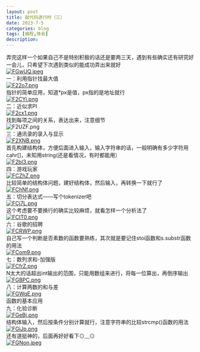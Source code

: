 ```yaml
---
layout: post
title: 敲代码进行时（三）
date: 2023-7-5
categories: blog
tags: [编程,体会]
description: 
---
```

弄完这样一个如果自己不是特别积极的话还是要两三天，遇到有些确实还有研究好一会儿，只希望下次遇到类似的能成功弄出来就好<br>
[![FGwUQ.jpeg](https://imglink.win/image/2023/07/09/FGwUQ.jpeg)](https://imglink.org/image/FGwUQ)<br>
一：利用指针找最大值<br>
[![F22o7.png](https://imglink.win/image/2023/07/07/F22o7.png)](https://imglink.org/image/F22o7)<br>
指针的简单应用，知道*px是值，px指的是地址就行<br>
[![F2CYi.png](https://imglink.win/image/2023/07/07/F2CYi.png)](https://imglink.org/image/F2CYi)<br>
二：近似求PI<br>
[![F2cx1.png](https://imglink.win/image/2023/07/07/F2cx1.png)](https://imglink.org/image/F2cx1)<br>
找到每项之间的关系，表达出来，注意细节<br>
![F2UZF.png](https://imglink.win/image/2023/07/07/F2UZF.png)<br>
三：通讯录的录入与显示<br>
[![F2XNB.png](https://imglink.win/image/2023/07/07/F2XNB.png)](https://imglink.org/image/F2XNB)<br>
首先构建结构体，方便后面进入输入，输入字符串的话，一般明确有多少字符用cahr[]，未知用string(还是看情况，有时都能用）<br>
[![F2bl3.png](https://imglink.win/image/2023/07/07/F2bl3.png)](https://imglink.org/image/F2bl3)<br>
四：游戏玩家<br>
[![FCZhZ.png](https://imglink.win/image/2023/07/07/FCZhZ.png)](https://imglink.org/image/FCZhZ)<br>
比较简单的结构体问题，建好结构体，然后输入，再转换一下就行了<br>
[![FChNf.png](https://imglink.win/image/2023/07/07/FChNf.png)](https://imglink.org/image/FChNf)<br>
五：切分表达式——写个tokenizer吧<br>
[![FCj7L.png](https://imglink.win/image/2023/07/07/FCj7L.png)](https://imglink.org/image/FCj7L)<br>
这个考虑要不要换行的确实比较麻烦，就看怎样一个分析法了<br>
[![FCIT0.png](https://imglink.win/image/2023/07/07/FCIT0.png)](https://imglink.org/image/FCIT0)<br>
六：谷歌的招聘<br>
[![FCRWP.png](https://imglink.win/image/2023/07/07/FCRWP.png)](https://imglink.org/image/FCRWP)<br>
自己写一个判断是否素数的函数要熟练，其次就是要记住stoi函数和s.substr函数的用法<br>
[![FCom9.png](https://imglink.win/image/2023/07/07/FCom9.png)](https://imglink.org/image/FCom9)<br>
七：数列求和-加强版<br>
[![FCfrZ.png](https://imglink.win/image/2023/07/08/FCfrZ.png)](https://imglink.org/image/FCfrZ)<br>
N太大的话超出int输出的范围，只能用数组来进行，将每一位算出，再倒序输出<br>
[![FGBPC.png](https://imglink.win/image/2023/07/09/FGBPC.png)](https://imglink.org/image/FGBPC)<br>
八：计算两数的和与差<br>
[![FGWqE.png](https://imglink.win/image/2023/07/09/FGWqE.png)](https://imglink.org/image/FGWqE)<br>
函数的基本应用<br>
九：化验诊断<br>
[![FGeBj.png](https://imglink.win/image/2023/07/09/FGeBj.png)](https://imglink.org/image/FGeBj)<br>
结构体输入，然后按条件分别计算就行，注意字符串的比较strcmp()函数的用法<br>
[![FGiJp.png](https://imglink.win/image/2023/07/09/FGiJp.png)](https://imglink.org/image/FGiJp)<br>
还有道挺神的，后面再好好看下⊙﹏⊙<br>
[![FGNon.jpeg](https://imglink.win/image/2023/07/09/FGNon.jpeg)](https://imglink.org/image/FGNon)<br>
